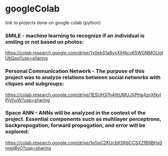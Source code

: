 # googleColab
link to projects done on google colab (python) 


### SMILE - machine learning to recognize if an individual is smiling or not based on photos:

https://colab.research.google.com/drive/1v0ekS1a8yxXIH6cv65WGNMOLigIUbQxq?usp=sharing


### Personal Communication Network - The purpose of this project was to analyze relations between social networks with cliques and subgroups:

https://colab.research.google.com/drive/1ESUH37h4jttUMUJXPHa4znXNyIPjVhuW?usp=sharing

### Space ANN - ANNs will be analyzed in the context of the project. Essential components such as multilayer perceptrons, backpropogation, forward propogation, and error will be explored:

https://colab.research.google.com/drive/1pSpC2KUcbKSKbCC5XZfB9BHx0nnpI8vO?usp=sharing

